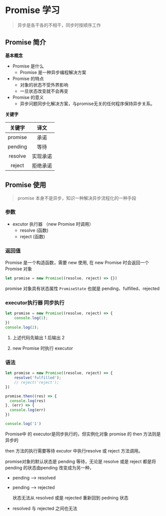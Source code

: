 # Promise 学习

> 异步是各干各的不相干，同步时按顺序工作

## Promise 简介

**基本概念**
- Promise 是什么
  - Promise 是一种异步编程解决方案
- Promise 的特点
  - 对象的状态不受外界影响
  - 一旦状态改变就不会再变
- Promise 的意义
  - 异步问题同步化解决方案，与promise无关的任何程序保持异步关系。

**关键字**

| 关键字  |   译文   |
| :-----: | :------: |
| promise |   承诺   |
| pending |   等待   |
| resolve | 实现承诺 |
| reject  | 拒绝承诺 |



## Promise 使用

>  promise 本身不是异步，知识一种解决异步流程化的一种手段 

### 参数

- excutor 执行器 （new Promise 时调用）
  - resolve (函数)
  - reject (函数)

### 返回值

Promise 是一个构造函数，需要 new 使用, 在 new Promise 时会返回一个Promise 对象

```javascript
let promise = new Promise((resolve, reject) => {})
```

promise 对象具有状态属性 `PromiseState` 也就是 pending、fulfilled、rejected

### executor执行器 同步执行

```javascript
let promise = new Promise((resolve, reject) => {
    console.log(1);
})
console.log(2);
```

1. 上述代码先输出 1  后输出 2

2. new Promise 时执行 executor



### 语法

```js
let promise = new Promise((resolve, reject) => {
    resolve('fulfilled');
    // reject('reject');
})

promise.then((res) => {
  console.log(res)
}, (err) => {
  console.log(err)
})

console.log('1')
```

Promise中 的 executor是同步执行的，但实例化对象 promise 的 then 方法则是异步的

then 方法的执行需要等待 excutor 中执行resolve 或 reject 方法调用。

promise对象的默认状态是 pending 等待，无论是 resolve 或是 reject 都是将pending 的状态由pending 改变成为另一种，

- pending --> resolved

- pending --> rejected

  状态无法从 resolved 或是 rejected 重新回到 pedning 状态

- resolved 与 rejected 之间也无法